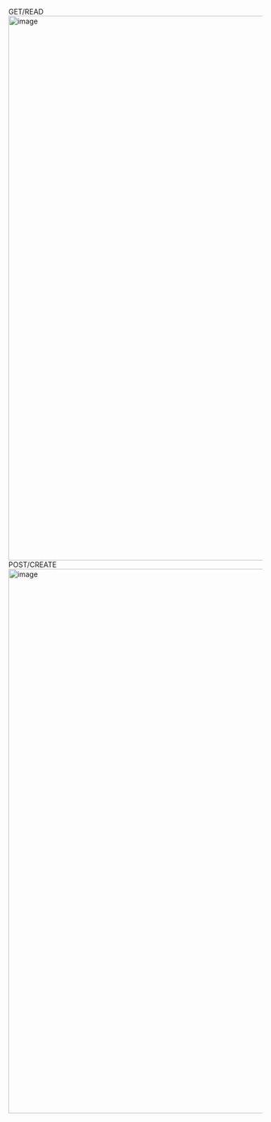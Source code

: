 GET/READ
<img width="1920" height="1080" alt="image" src="https://github.com/user-attachments/assets/bf407362-bd41-41b7-a94a-672b27fc86e7" />
POST/CREATE
<img width="1920" height="1080" alt="image" src="https://github.com/user-attachments/assets/87e39038-f27a-4b5d-9a4d-22ca0eb6d074" />

